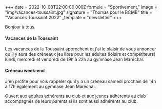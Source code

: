 +++
date = 2022-10-08T22:00:00.000Z
formule = "Sportivement,"
image = "img/vacances-toussaint.jpg"
signature = "Thomas pour le BCMB"
title = "Vacances Toussaint 2022"
_template = "newsletter"
+++

Bonjour à tous,

#### Vacances de la Toussaint

Les vacances de la Toussaint approchent et j'ai le plaisir de vous annoncer qu'il y aura des créneaux jeu libre pour les adultes (loisirs et compétiteurs) lundi, mercredi et vendredi de 19h à 22h au gymnase Jean Maréchal.

#### Créneau week-end

J'en profite pour vois rappeler qu'il y a un créneau samedi prochain de 14h à 17h également au gymnase Jean Maréchal.

Ouvert aux adultes adhérents au club et aux jeunes adhérents au club accompagnés de leurs parents si ils sont aussi adhérents au club.
